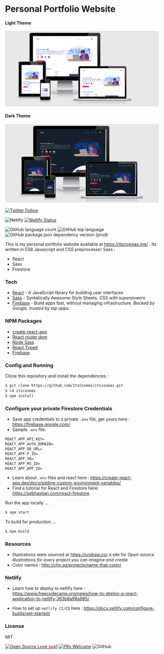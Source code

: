 # Personal Portfolio Website

#### Light Theme

![A Screenshot of the site Light Theme](https://github.com/ItsCosmas/itscosmas-web/blob/master/src/assets/img/cozy.png) <br />

#### Dark Theme

![A Screenshot of the site Dark Theme](https://github.com/ItsCosmas/itscosmas-web/blob/master/src/assets/img/itscosmas-dark.png) <br />

[![Twitter Follow](https://img.shields.io/twitter/follow/itscosmas?label=Follow%20Me%20&style=social)](https://twitter.com/itsCosmas/)

![Netlify](https://img.shields.io/netlify/7caf2c76-ee2c-4dc0-a183-4720462ad346)
[![Netlify Status](https://api.netlify.com/api/v1/badges/7caf2c76-ee2c-4dc0-a183-4720462ad346/deploy-status)](https://app.netlify.com/sites/itscosmas/deploys)

![GitHub language count](https://img.shields.io/github/languages/count/itscosmas/itscosmas)
![GitHub top language](https://img.shields.io/github/languages/top/itscosmas/itscosmas)
![GitHub package.json dependency version (prod)](https://img.shields.io/github/package-json/dependency-version/itscosmas/itscosmas/react)

This is my personal portfolio website available at https://itscosmas.me/ . Its written in ES6 Javascript and CSS preprocessor Sass :

-   React
-   Sass
-   Firestore

### Tech

-   [React](https://reactjs.org/) - A JavaScript library for building user interfaces
-   [Sass](https://sass-lang.com/) - Syntatically Awesome Style Sheets. _CSS with superpowers_
-   [Firebase](https://firebase.google.com/) - Build apps fast, without managing infrastructure. _Backed by Google, trusted by top apps_.

### NPM Packages

-   [create-react-app](https://github.com/facebook/create-react-app)
-   [React router dom](https://www.npmjs.com/package/react-router-dom)
-   [Node Sass](https://www.npmjs.com/package/node-sass)
-   [React Typed](https://www.npmjs.com/package/react-typed)
-   [Firebase](https://www.npmjs.com/package/firebase)

### Config and Running

Clone this repository and install the dependencies :

```sh
$ git clone https://github.com/ItsCosmas/itscosmas.git
$ cd itscosmas
$ npm install
```

### Configure your private Firestore Credentials

-   Save app credentials to a private `.env` file, get yours here : https://firebase.google.com/
-   Sample `.env` file:

```
REACT_APP_API_KEY=
REACT_APP_AUTH_DOMAIN=
REACT_APP_DB_URL=
REACT_APP_P_ID=
REACT_APP_SB=
REACT_APP_MS_ID=
REACT_APP_APP_ID=
```

-   Learn about `.env` files and react here : https://create-react-app.dev/docs/adding-custom-environment-variables/
-   Find a tutorial for React and Firestore here: https://sebhastian.com/react-firestore

Run the app locally ...

```sh
$ npm start
```

To build for production ...

```sh
$ npm build
```

### Resources

-   Illustrations were sourced at https://undraw.co/ a site for _Open-source illustrations for every project you can imagine and create_
-   Color names : http://chir.ag/projects/name-that-color/

### Netlify

-   Learn how to deploy to netlify here : https://www.freecodecamp.org/news/how-to-deploy-a-react-application-to-netlify-363b8a98a985/

-   How to set up `netlify CI/CD` here : https://docs.netlify.com/configure-builds/get-started/

### License

MIT

[![Open Source Love svg1](https://badges.frapsoft.com/os/v1/open-source.svg?v=103)](https://github.com/ellerbrock/open-source-badges/)
[![PRs Welcome](https://img.shields.io/badge/PRs-welcome-brightgreen.svg?style=flat-square)](http://makeapullrequest.com)
![GitHub](https://img.shields.io/github/license/itscosmas/itscosmas)
